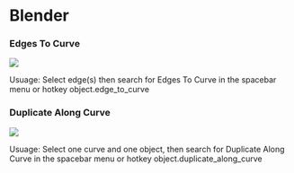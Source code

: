 # Blender

### Edges To Curve
![](http://i.imgur.com/u2tHwLL.gif)

Usuage: Select edge(s) then search for Edges To Curve in the spacebar menu or hotkey object.edge_to_curve

### Duplicate Along Curve
![](http://i.imgur.com/8kERwFF.gif)

Usuage: Select one curve and one object, then search for Duplicate Along Curve in the spacebar menu or hotkey object.duplicate_along_curve
